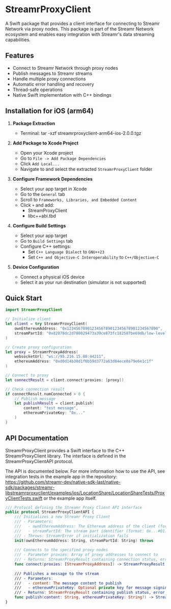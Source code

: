 # StreamrProxyClient

A Swift package that provides a client interface for connecting to Streamr Network via proxy nodes. This package is part of the Streamr Network ecosystem and enables easy integration with Streamr's data streaming capabilities.

## Features

- Connect to Streamr Network through proxy nodes
- Publish messages to Streamr streams
- Handle multiple proxy connections
- Automatic error handling and recovery
- Thread-safe operations
- Native Swift implementation with C++ bindings

## Installation for iOS (arm64)

1. **Package Extraction**

    - Terminal: tar -xzf streamrproxyclient-arm64-ios-2.0.0.tgz

2. **Add Package to Xcode Project**
   - Open your Xcode project
   - Go to `File -> Add Package Dependencies`
   - Click `Add Local...`
   - Navigate to and select the extracted `StreamrProxyClient` folder

3. **Configure Framework Dependencies**
   - Select your app target in Xcode
   - Go to the `General` tab
   - Scroll to `Frameworks, Libraries, and Embedded Content`
   - Click `+` and add:
     * StreamProxyClient
     * libc++abi.tbd

4. **Configure Build Settings**
   - Select your app target
   - Go to `Build Settings` tab
   - Configure C++ settings:
     * Set `C++ Language Dialect` to `GNU++23`
     * Set `C++ and Objective-C Interoperability` to `C++/Objective-C`

5. **Device Configuration**
   - Connect a physical iOS device
   - Select it as your run destination (simulator is not supported)


## Quick Start

```swift
import StreamrProxyClient

// Initialize client
let client = try StreamrProxyClient(
    ownEthereumAddress: "0x1234567890123456789012345678901234567890",
    streamPartId: "0xd2078dc2d780029473a39ce873fc182587be69db/low-level-client#0"
)

// Create proxy configuration
let proxy = StreamrProxyAddress(
    websocketUrl: "ws://95.216.15.80:44211",
    ethereumAddress: "0xd0d14b38d1f6b59d3772a63d84ece0a79e6e1c1f"
)

// Connect to proxy
let connectResult = client.connect(proxies: [proxy])

// Check connection result
if connectResult.numConnected > 0 {
    // Publish message
    let publishResult = client.publish(
        content: "test message",
        ethereumPrivateKey: "0x..."
    )
}
```

## API Documentation

StreamrProxyClient provides a Swift interface to the C++ StreamrProxyClient library. The interface is defined in the StreamrProxyClientAPI protocol.

The API is documented below. For more information how to use the API, see integration tests in the example app in the repository: https://github.com/streamr-dev/native-sdk-last/native-sdk/packages/streamr-libstreamrproxyclient/examples/ios/LocationShare/LocationShareTests/ProxyClientTests.swift or the example app itself.

```swift
/// Protocol defining the Streamr Proxy Client API interface
public protocol StreamrProxyClientAPI {
    /// Initializes a new Streamr Proxy Client
    /// - Parameters:
    ///   - ownEthereumAddress: The Ethereum address of the client (format: 0x...)
    ///   - streamPartId: The stream part identifier (format: 0x...#01)
    /// - Throws: StreamrError if initialization fails
    init(ownEthereumAddress: String, streamPartId: String) throws
    
    /// Connects to the specified proxy nodes
    /// - Parameter proxies: Array of proxy addresses to connect to
    /// - Returns: StreamrProxyResult containing connection status, error details, and proxy node details
    func connect(proxies: [StreamrProxyAddress]) -> StreamrProxyResult
    
    /// Publishes a message to the stream
    /// - Parameters:
    ///   - content: The message content to publish
    ///   - ethereumPrivateKey: Optional private key for message signing
    /// - Returns: StreamrProxyResult containing publish status, error details, and proxy node details
    func publish(content: String, ethereumPrivateKey: String?) -> StreamrProxyResult
}
```

